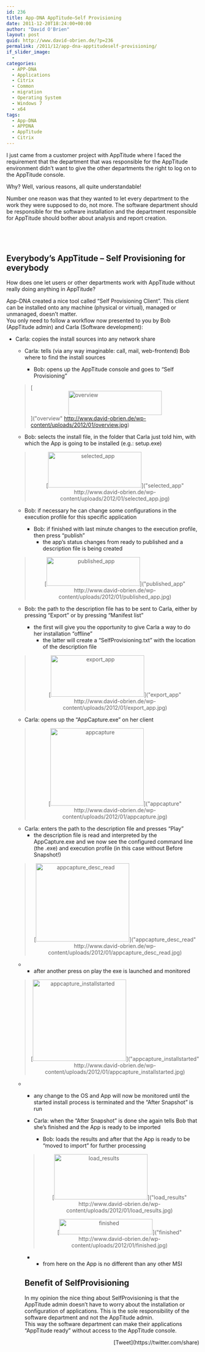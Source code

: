 ```yaml
---
id: 236
title: App-DNA AppTitude–Self Provisioning
date: 2011-12-20T18:24:00+00:00
author: "David O'Brien"
layout: post
guid: http://www.david-obrien.de/?p=236
permalink: /2011/12/app-dna-apptitudeself-provisioning/
if_slider_image:
  - 
categories:
  - APP-DNA
  - Applications
  - Citrix
  - Common
  - migration
  - Operating System
  - Windows 7
  - x64
tags:
  - App-DNA
  - APPDNA
  - AppTitude
  - Citrix
---
```

I just came from a customer project with AppTitude where I faced the requirement that the department that was responsible for the AppTitude environment didn’t want to give the other departments the right to log on to the AppTitude console.

Why? Well, various reasons, all quite understandable!

Number one reason was that they wanted to let every department to the work they were supposed to do, not more. The software department should be responsible for the software installation and the department responsible for AppTitude should bother about analysis and report creation.

## &nbsp;

## Everybody’s AppTitude – Self Provisioning for everybody

How does one let users or other departments work with AppTitude without really doing anything in AppTitude?

App-DNA created a nice tool called “Self Provisioning Client”. This client can be installed onto any machine (physical or virtual), managed or unmanaged, doesn’t matter.  
You only need to follow a workflow now presented to you by Bob (AppTitude admin) and Carla (Software development):

  * Carla: copies the install sources into any network share 
      * Carla: tells (via any way imaginable: call, mail, web-frontend) Bob where to find the install sources 
          * Bob: opens up the AppTitude console and goes to “Self Provisioning”</ul> 
        > [<img style="background-image: none; padding-left: 0px; padding-right: 0px; display: block; float: none; margin-left: auto; margin-right: auto; padding-top: 0px; border-image: initial" class="lightbox" title="overview" alt="overview" src="http://www.david-obrien.de/wp-content/uploads/2012/01/overview_thumb.jpg" width="244" height="63" />]("overview" http://www.david-obrien.de/wp-content/uploads/2012/01/overview.jpg)
        
          * Bob: selects the install file, in the folder that Carla just told him, with which the App is going to be installed (e.g.: setup.exe)
        
        > <p align="center">
        >   [<img style="background-image: none; padding-left: 0px; padding-right: 0px; display: inline; padding-top: 0px; border-image: initial" class="lightbox" title="selected_app" alt="selected_app" src="http://www.david-obrien.de/wp-content/uploads/2012/01/selected_app_thumb.jpg" width="244" height="93" />]("selected_app" http://www.david-obrien.de/wp-content/uploads/2012/01/selected_app.jpg)
        > </p>
        
          * Bob: if necessary he can change some configurations in the execution profile for this specific application 
              * Bob: if finished with last minute changes to the execution profile, then press “publish” 
                  * the app’s status changes from ready to published and a description file is being created</ul> 
            > <p align="center">
            >   [<img style="background-image: none; padding-left: 0px; padding-right: 0px; display: inline; padding-top: 0px; border-image: initial" class="lightbox" title="published_app" alt="published_app" src="http://www.david-obrien.de/wp-content/uploads/2012/01/published_app_thumb.jpg" width="244" height="75" />]("published_app" http://www.david-obrien.de/wp-content/uploads/2012/01/published_app.jpg)
            > </p>
            
              * Bob: the path to the description file has to be sent to Carla, either by pressing “Export” or by pressing “Manifest list” 
                  * the first will give you the opportunity to give Carla a way to do her installation “offline” 
                      * the latter will create a “SelfProvisioning.txt” with the location of the description file</ul> 
                
                > <p align="center">
                >   [<img style="background-image: none; padding-left: 0px; padding-right: 0px; display: inline; padding-top: 0px; border-image: initial" class="lightbox" title="export_app" alt="export_app" src="http://www.david-obrien.de/wp-content/uploads/2012/01/export_app_thumb.jpg" width="244" height="108" />]("export_app" http://www.david-obrien.de/wp-content/uploads/2012/01/export_app.jpg)
                > </p>
                
                  * Carla: opens up the “AppCapture.exe” on her client
                
                > <p align="center">
                >   [<img style="background-image: none; padding-left: 0px; padding-right: 0px; display: inline; padding-top: 0px; border-image: initial" class="lightbox" title="appcapture" alt="appcapture" src="http://www.david-obrien.de/wp-content/uploads/2012/01/appcapture_thumb.jpg" width="244" height="202" />]("appcapture" http://www.david-obrien.de/wp-content/uploads/2012/01/appcapture.jpg)
                > </p>
                
                  * Carla: enters the path to the description file and presses “Play” 
                      * the description file is read and interpreted by the AppCapture.exe and we now see the configured command line (the .exe) and execution profile (in this case without Before Snapshot!)
                
                > <p align="center">
                >   [<img style="background-image: none; padding-left: 0px; padding-right: 0px; display: inline; padding-top: 0px; border-image: initial" class="lightbox" title="appcapture_desc_read" alt="appcapture_desc_read" src="http://www.david-obrien.de/wp-content/uploads/2012/01/appcapture_desc_read_thumb.jpg" width="244" height="204" />]("appcapture_desc_read" http://www.david-obrien.de/wp-content/uploads/2012/01/appcapture_desc_read.jpg)
                > </p>
                
                  * &nbsp; 
                      * after another press on play the exe is launched and monitored
                
                > <p align="center">
                >   [<img style="background-image: none; padding-left: 0px; padding-right: 0px; display: inline; padding-top: 0px; border-image: initial" class="lightbox" title="appcapture_installstarted" alt="appcapture_installstarted" src="http://www.david-obrien.de/wp-content/uploads/2012/01/appcapture_installstarted_thumb.jpg" width="244" height="212" />]("appcapture_installstarted" http://www.david-obrien.de/wp-content/uploads/2012/01/appcapture_installstarted.jpg)
                > </p>
                
                  * &nbsp; 
                      * any change to the OS and App will now be monitored until the started install process is terminated and the “After Snapshot” is run
                      * Carla: when the “After Snapshot” is done she again tells Bob that she’s finished and the App is ready to be imported 
                          * Bob: loads the results and after that the App is ready to be “moved to import” for further processing</ul> 
                        > <p align="center">
                        >   [<img style="background-image: none; padding-left: 0px; padding-right: 0px; display: inline; padding-top: 0px; border-image: initial" class="lightbox" title="load_results" alt="load_results" src="http://www.david-obrien.de/wp-content/uploads/2012/01/load_results_thumb.jpg" width="244" height="118" />]("load_results" http://www.david-obrien.de/wp-content/uploads/2012/01/load_results.jpg)
                        > </p>
                        > 
                        > <p align="center">
                        >   [<img style="background-image: none; padding-left: 0px; padding-right: 0px; display: inline; padding-top: 0px; border-image: initial" class="lightbox" title="finished" alt="finished" src="http://www.david-obrien.de/wp-content/uploads/2012/01/finished_thumb.jpg" width="244" height="40" />]("finished" http://www.david-obrien.de/wp-content/uploads/2012/01/finished.jpg)
                        > </p>
                        
                          *   * from here on the App is no different than any other MSI
                        ## Benefit of SelfProvisioning
                        
                        In my opinion the nice thing about SelfProvisioning is that the AppTitude admin doesn’t have to worry about the installation or configuration of applications. This is the sole responsibility of the software department and not the AppTitude admin.  
                        This way the software department can make their applications “AppTitude ready” without access to the AppTitude console.
                        
                        <div style="float: right; margin-left: 10px;">
                          [Tweet](https://twitter.com/share)
                        </div>

